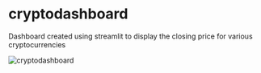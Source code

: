 # cryptodashboard
Dashboard created using streamlit to display the closing price for various cryptocurrencies


![cryptodashboard](cryptodashboard.gif)

